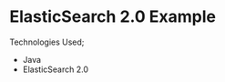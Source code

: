 ElasticSearch 2.0 Example
==============================
Technologies Used;
* Java
* ElasticSearch 2.0
